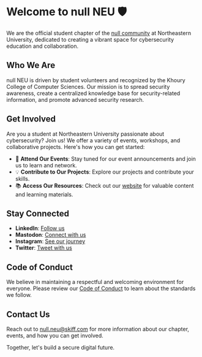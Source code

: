 # Welcome to null NEU 🛡️

We are the official student chapter of the [null community](https://null.community) at Northeastern University, dedicated to creating a vibrant space for cybersecurity education and collaboration.

## Who We Are

null NEU is driven by student volunteers and recognized by the Khoury College of Computer Sciences. Our mission is to spread security awareness, create a centralized knowledge base for security-related information, and promote advanced security research.

## Get Involved

Are you a student at Northeastern University passionate about cybersecurity? Join us! We offer a variety of events, workshops, and collaborative projects. Here's how you can get started:

- 📅 **Attend Our Events**: Stay tuned for our event announcements and join us to learn and network.
- 💡 **Contribute to Our Projects**: Explore our projects and contribute your skills.
- 📚 **Access Our Resources**: Check out our [website](https://bio.link/null_neu) for valuable content and learning materials.

## Stay Connected

- **LinkedIn**: [Follow us](https://www.linkedin.com/company/null-neu/)
- **Mastodon**: [Connect with us](https://ioc.exchange/@null_NEU)
- **Instagram**: [See our journey](https://www.instagram.com/null.NEU)
- **Twitter**: [Tweet with us](https://twitter.com/null_NEU)

## Code of Conduct

We believe in maintaining a respectful and welcoming environment for everyone. Please review our [Code of Conduct](https://github.com/nullNEU/.github/blob/main/CODE_OF_CONDUCT.md) to learn about the standards we follow.

## Contact Us

Reach out to [null.neu@skiff.com](mailto:null.neu@skiff.com) for more information about our chapter, events, and how you can get involved.

Together, let's build a secure digital future.
